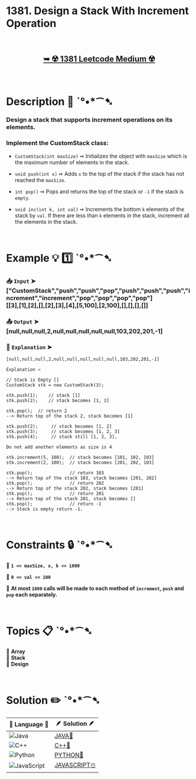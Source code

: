 # 1381. Design a Stack With Increment Operation

</br>

<h2 align="center"> 

<a href="https://leetcode.com/problems/design-a-stack-with-increment-operation/description/?envType=daily-question&envId=2024-09-30"><strong>➥ ☢️ 1381 Leetcode Medium ☢️ </strong></a>
</h2>

</br>

# Description 📜 ˋ°•*⁀➷

### Design a stack that supports increment operations on its elements.

### Implement the CustomStack class:

- `CustomStack(int maxSize)` ➺ Initializes the object with `maxSize` which is the maximum number of elements in the stack.

- `void push(int x)` ➺ Adds `x` to the top of the stack if the stack has not reached the `maxSize`.

- `int pop()` ➺ Pops and returns the top of the stack or `-1` if the stack is `empty`.

- `void inc(int k, int val)` ➺ Increments the bottom `k` elements of the stack by `val`. If there are less than `k` elements in the stack, increment all the elements in the stack.

</br>

# Example 💡 1️⃣ ˋ°•*⁀➷

  ### 📥 `Input`  ➤ ["CustomStack","push","push","pop","push","push","push","increment","increment","pop","pop","pop","pop"] </br> [[3],[1],[2],[],[2],[3],[4],[5,100],[2,100],[],[],[],[]]

  ### 📤 `Output`  ➤ [null,null,null,2,null,null,null,null,null,103,202,201,-1]

  ### 🔦 `Explanation`  ➤ 

    [null,null,null,2,null,null,null,null,null,103,202,201,-1]

    Explanation ➺

    // Stack is Empty []
    CustomStack stk = new CustomStack(3); 

    stk.push(1);    // stack [1]                       
    stk.push(2);    // stack becomes [1, 2]

    stk.pop();  // return 2
    --> Return top of the stack 2, stack becomes [1]

    stk.push(2);     // stack becomes [1, 2]
    stk.push(3);     // stack becomes [1, 2, 3]
    stk.push(4);     // stack still [1, 2, 3], 

    Do not add another elements as size is 4

    stk.increment(5, 100);  // stack becomes [101, 102, 103]
    stk.increment(2, 100);  // stack becomes [201, 202, 103]

    stk.pop();              // return 103 
    --> Return top of the stack 103, stack becomes [201, 202]
    stk.pop();              // return 202 
    --> Return top of the stack 202, stack becomes [201]
    stk.pop();              // return 201 
    --> Return top of the stack 201, stack becomes []
    stk.pop();              // return -1 
    --> Stack is empty return -1.

</br>

# Constraints 🔒 ˋ°•*⁀➷

🔹 **`1 <= maxSize, x, k <= 1000`** </br>

🔹 **`0 <= val <= 100`** </br>

🔹 **At most `1000` calls will be made to each method of `increment`, `push` and `pop` each separately.** </br>

</br>

# Topics 📋 ˋ°•*⁀➷

🔸 **Array**  </br>
🔸 **Stack**  </br>
🔸 **Design**  </br>

</br>

# Solution ✏️ ˋ°•*⁀➷

| 📒 Language 📒  | 🪶 Solution 🪶 |
| ------------- | ------------- |
|  ![Java](https://img.shields.io/badge/java-%23ED8B00.svg?style=for-the-badge&logo=openjdk&logoColor=white)  | [JAVA🍁](https://github.com/Prakhar-002/LEETCODE/blob/main/%F0%9F%93%9C%20Daily%20Challange%20%F0%9F%92%A1/09%20September%20%F0%9F%8D%82%202024/30%20-%2009%20-%202024%20---%201381.%20Design%20a%20Stack%20With%20Increment%20Operation%20%E2%98%83%EF%B8%8F%20%F0%9F%8D%81%20%F0%9F%8D%B0%20%F0%9F%8E%B2/%F0%9F%8D%81JAVA%20-%201381.%20Design%20a%20Stack%20With%20Increment%20Operation.java) |
|  ![C++](https://img.shields.io/badge/c++-%2300599C.svg?style=for-the-badge&logo=c%2B%2B&logoColor=white)  | [C++🎲](https://github.com/Prakhar-002/LEETCODE/blob/main/%F0%9F%93%9C%20Daily%20Challange%20%F0%9F%92%A1/09%20September%20%F0%9F%8D%82%202024/30%20-%2009%20-%202024%20---%201381.%20Design%20a%20Stack%20With%20Increment%20Operation%20%E2%98%83%EF%B8%8F%20%F0%9F%8D%81%20%F0%9F%8D%B0%20%F0%9F%8E%B2/%F0%9F%8E%B2CPP%20-%201381.%20Design%20a%20Stack%20With%20Increment%20Operation.cpp)  |
|  ![Python](https://img.shields.io/badge/python-3670A0?style=for-the-badge&logo=python&logoColor=ffdd54)    | [PYTHON🍰](https://github.com/Prakhar-002/LEETCODE/blob/main/%F0%9F%93%9C%20Daily%20Challange%20%F0%9F%92%A1/09%20September%20%F0%9F%8D%82%202024/30%20-%2009%20-%202024%20---%201381.%20Design%20a%20Stack%20With%20Increment%20Operation%20%E2%98%83%EF%B8%8F%20%F0%9F%8D%81%20%F0%9F%8D%B0%20%F0%9F%8E%B2/%F0%9F%8D%B0PYTHON%20-%201381.%20Design%20a%20Stack%20With%20Increment%20Operation.py) |
| ![JavaScript](https://img.shields.io/badge/javascript-%23323330.svg?style=for-the-badge&logo=javascript&logoColor=%23F7DF1E)   | [JAVASCRIPT☃️](https://github.com/Prakhar-002/LEETCODE/blob/main/%F0%9F%93%9C%20Daily%20Challange%20%F0%9F%92%A1/09%20September%20%F0%9F%8D%82%202024/30%20-%2009%20-%202024%20---%201381.%20Design%20a%20Stack%20With%20Increment%20Operation%20%E2%98%83%EF%B8%8F%20%F0%9F%8D%81%20%F0%9F%8D%B0%20%F0%9F%8E%B2/%E2%98%83%EF%B8%8FJAVASCRIPT%20-%201381.%20Design%20a%20Stack%20With%20Increment%20Operation.js) |
